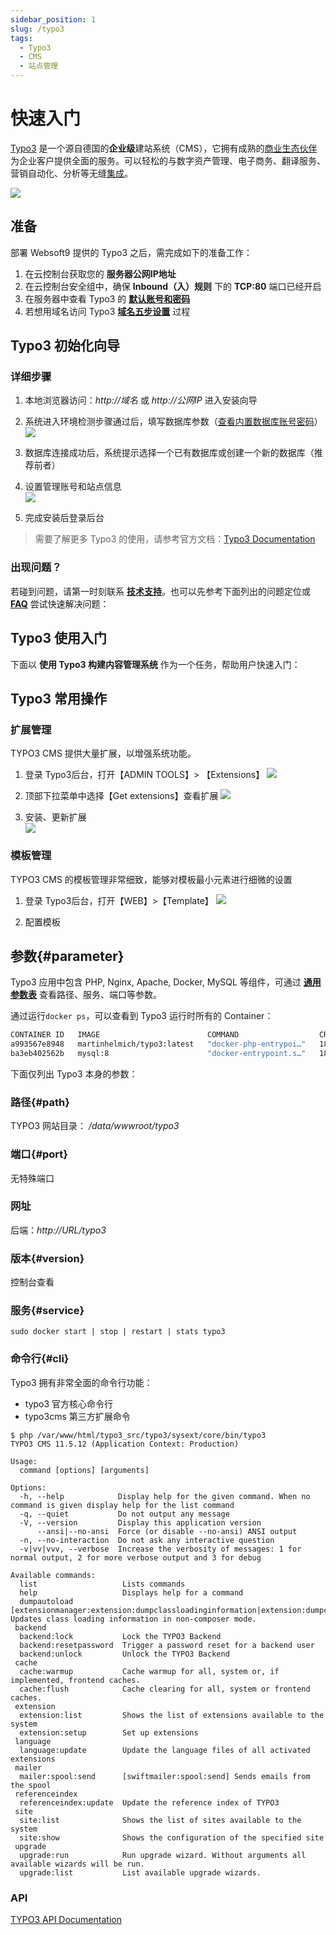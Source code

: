 ```yaml
---
sidebar_position: 1
slug: /typo3
tags:
  - Typo3
  - CMS
  - 站点管理
---
```


# 快速入门

[Typo3](https://typo3.org/) 是一个源自德国的**企业级**建站系统（CMS），它拥有成熟的[商业生态伙伴](https://typo3.com/partners/professional-service-listing)为企业客户提供全面的服务。可以轻松的与数字资产管理、电子商务、翻译服务、营销自动化、分析等无缝[集成](https://typo3.com/partners/technology-partners)。

![](https://libs.websoft9.com/Websoft9/DocsPicture/zh/typo3-gui-websoft9.png)

## 准备

部署 Websoft9 提供的 Typo3 之后，需完成如下的准备工作：

1. 在云控制台获取您的 **服务器公网IP地址** 
2. 在云控制台安全组中，确保 **Inbound（入）规则** 下的 **TCP:80** 端口已经开启
3. 在服务器中查看 Typo3 的 **[默认账号和密码](./user/credentials)**  
4. 若想用域名访问  Typo3 **[域名五步设置](./administrator/domain_step)** 过程


## Typo3 初始化向导

### 详细步骤

1. 本地浏览器访问：*http://域名* 或 *http://公网IP* 进入安装向导


2. 系统进入环境检测步骤通过后，填写数据库参数（[查看内置数据库账号密码](./user/credentials)）
   ![](http://libs.websoft9.com/Websoft9/DocsPicture/en/typo3/typo3-installdb-websoft9.png)

4. 数据库连接成功后，系统提示选择一个已有数据库或创建一个新的数据库（推荐前者）

5. 设置管理账号和站点信息  
   ![](http://libs.websoft9.com/Websoft9/DocsPicture/en/typo3/typo3-installsetadmin-websoft9.png)

8. 完成安装后登录后台


> 需要了解更多 Typo3 的使用，请参考官方文档：[Typo3 Documentation](https://typo3.org/help/documentation/)


### 出现问题？

若碰到问题，请第一时刻联系 **[技术支持](./helpdesk)**。也可以先参考下面列出的问题定位或  **[FAQ](./faq#setup)** 尝试快速解决问题：

## Typo3 使用入门

下面以 **使用 Typo3 构建内容管理系统** 作为一个任务，帮助用户快速入门：


## Typo3 常用操作

### 扩展管理

TYPO3 CMS 提供大量扩展，以增强系统功能。

1. 登录 Typo3后台，打开【ADMIN TOOLS】> 【Extensions】
   ![](http://libs.websoft9.com/Websoft9/DocsPicture/en/typo3/typo3-BackendExtensionManager-websoft9.png)

2. 顶部下拉菜单中选择【Get extensions】查看扩展
   ![](http://libs.websoft9.com/Websoft9/DocsPicture/en/typo3/typo3-BackendExtensionManagerInstall-websoft9.png)

3. 安装、更新扩展  
   ![](http://libs.websoft9.com/Websoft9/DocsPicture/en/typo3/typo3-BackendExtensionManagerExtensionVersions-websoft9.png)

### 模板管理

TYPO3 CMS 的模板管理非常细致，能够对模板最小元素进行细微的设置

1. 登录 Typo3后台，打开【WEB】>【Template】
   ![](http://libs.websoft9.com/Websoft9/DocsPicture/en/typo3/typo3-template-websoft9.png)

2. 配置模板

## 参数{#parameter}

Typo3 应用中包含 PHP, Nginx, Apache, Docker, MySQL 等组件，可通过 **[通用参数表](./administrator/parameter)** 查看路径、服务、端口等参数。 

通过运行`docker ps`，可以查看到 Typo3 运行时所有的 Container：

```bash
CONTAINER ID   IMAGE                        COMMAND                  CREATED          STATUS          PORTS                                                  NAMES
a993567e8948   martinhelmich/typo3:latest   "docker-php-entrypoi…"   18 minutes ago   Up 18 minutes   0.0.0.0:9001->80/tcp, :::9001->80/tcp                  typo3
ba3eb402562b   mysql:8                      "docker-entrypoint.s…"   18 minutes ago   Up 18 minutes   0.0.0.0:3306->3306/tcp, :::3306->3306/tcp, 33060/tcp   typo3-mysql
```


下面仅列出 Typo3 本身的参数：

### 路径{#path}

TYPO3 网站目录： */data/wwwroot/typo3*  

### 端口{#port}

无特殊端口

### 网址

后端：*http://URL/typo3*  

### 版本{#version}

控制台查看

### 服务{#service}

```shell
sudo docker start | stop | restart | stats typo3
```

### 命令行{#cli}

Typo3 拥有非常全面的命令行功能：  

* typo3 官方核心命令行
* typo3cms 第三方扩展命令

```
$ php /var/www/html/typo3_src/typo3/sysext/core/bin/typo3
TYPO3 CMS 11.5.12 (Application Context: Production)

Usage:
  command [options] [arguments]

Options:
  -h, --help            Display help for the given command. When no command is given display help for the list command
  -q, --quiet           Do not output any message
  -V, --version         Display this application version
      --ansi|--no-ansi  Force (or disable --no-ansi) ANSI output
  -n, --no-interaction  Do not ask any interactive question
  -v|vv|vvv, --verbose  Increase the verbosity of messages: 1 for normal output, 2 for more verbose output and 3 for debug

Available commands:
  list                   Lists commands
  help                   Displays help for a command
  dumpautoload           [extensionmanager:extension:dumpclassloadinginformation|extension:dumpclassloadinginformation] Updates class loading information in non-composer mode.
 backend
  backend:lock           Lock the TYPO3 Backend
  backend:resetpassword  Trigger a password reset for a backend user
  backend:unlock         Unlock the TYPO3 Backend
 cache
  cache:warmup           Cache warmup for all, system or, if implemented, frontend caches.
  cache:flush            Cache clearing for all, system or frontend caches.
 extension
  extension:list         Shows the list of extensions available to the system
  extension:setup        Set up extensions
 language
  language:update        Update the language files of all activated extensions
 mailer
  mailer:spool:send      [swiftmailer:spool:send] Sends emails from the spool
 referenceindex
  referenceindex:update  Update the reference index of TYPO3
 site
  site:list              Shows the list of sites available to the system
  site:show              Shows the configuration of the specified site
 upgrade
  upgrade:run            Run upgrade wizard. Without arguments all available wizards will be run.
  upgrade:list           List available upgrade wizards.
```

### API

[TYPO3 API Documentation](https://api.typo3.org/)